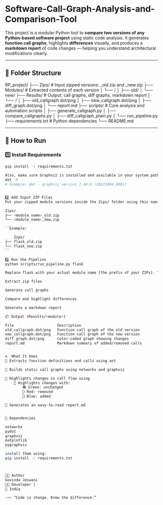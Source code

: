 # Software-Call-Graph-Analysis-and-Comparison-Tool

This project is a modular Python tool to **compare two versions of any Python-based software project** using static code analysis. It generates **function call graphs**, highlights **differences** visually, and produces a **markdown report** of code changes — helping you understand architectural modifications clearly.

---

## 📁 Folder Structure

RP_project/ ├── Zips/ # Input zipped versions: <module>_old.zip and <module>_new.zip 
			├── Modules/ # Extracted contents of each version 
			│ 		└── <module>/ 
			│				├── old/ 
			│ 				└── new/ 
			├── Results/ # Output: call graphs, diff graphs, markdown report 
			│ 		└── <module>/ 
			│ 		├── old_callgraph.dot/png 
			│ 		├── new_callgraph.dot/png 
			│		├── diff_graph.dot/png 
			│ 		└── report.md 
			├── scripts/ # Core analysis and automation scripts 
			│ 		├── generate_callgraph.py 
			│ 		├── compare_callgraphs.py 
			│ 		├── diff_callgraph_plain.py 
			│ 		└── run_pipeline.py 
			├── requirements.txt # Python dependencies 
			└── README.md

---

## 🚀 How to Run

### 1️⃣ Install Requirements

```bash
pip install -r requirements.txt

Also, make sure Graphviz is installed and available in your system path:
dot -V
# Example: dot - graphviz version 2.49.0 (20221004.0001)


2️⃣ Add Input ZIP Files
Put your zipped module versions inside the Zips/ folder using this naming format:

Zips/
├── <module_name>_old.zip
└── <module_name>_new.zip

``Example:

	Zips/
├── flask_old.zip
└── flask_new.zip
``

3️⃣ Run the Pipeline
python scripts/run_pipeline.py flask

Replace flask with your actual module name (the prefix of your ZIPs). The tool will:

Extract zip files

Generate call graphs

Compare and highlight differences

Generate a markdown report

📦 Output (Results/<module>)

File					Description
old_callgraph.dot/png	Function call graph of the old version
new_callgraph.dot/png	Function call graph of the new version
diff_graph.dot/png		Color-coded graph showing changes
report.md				Markdown summary of added/removed calls


⚒️  What It Does
📌 Extracts function definitions and calls using ast

📌 Builds static call graphs using networkx and graphviz

📌 Highlights changes in call flow using
	📌 Highlights changes with:
		🟢 Green: unchanged	
		🔴 Red: removed
		🔵 Blue: added 

📌 Generates an easy-to-read report.md


🔧 Dependencies

networkx
pydot
graphviz
matplotlib
pygraphviz

install them using:
pip install -r requirements.txt



👨‍💻 Author
Govinda Jeswani
🧑‍💻 Developer | 
📍 India

->> “Code is change. Know the difference.”